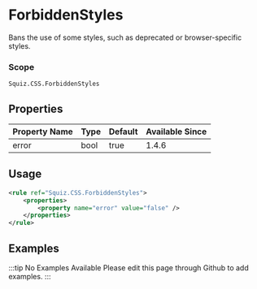 # ForbiddenStyles

Bans the use of some styles, such as deprecated or browser-specific styles.

### Scope

`Squiz.CSS.ForbiddenStyles`

## Properties

| Property Name | Type | Default | Available Since |
| ------------- | ---- | ------- | --------------- |
| error         | bool | true    | 1.4.6           |

## Usage

```xml
<rule ref="Squiz.CSS.ForbiddenStyles">
    <properties>
        <property name="error" value="false" />
    </properties>
</rule>
```

## Examples

:::tip No Examples Available
Please edit this page through Github to add examples.
:::